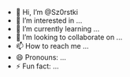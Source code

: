 - 👋 Hi, I’m @Sz0rstki
- 👀 I’m interested in ...
- 🌱 I’m currently learning ...
- 💞️ I’m looking to collaborate on ...
- 📫 How to reach me ...
- 😄 Pronouns: ...
- ⚡ Fun fact: ...

<!---
Sz0rstki/Sz0rstki is a ✨ special ✨ repository because its `README.md` (this file) appears on your GitHub profile.
You can click the Preview link to take a look at your changes.
--->
